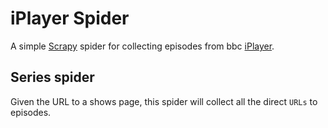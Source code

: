 # iPlayer Spider

A simple [Scrapy](https://scrapy.org/) spider for collecting episodes from bbc [iPlayer](https://bbc.co.uk/iplayer).


## Series spider

Given the URL to a shows page, this spider will collect all the direct `URLs` to episodes.
